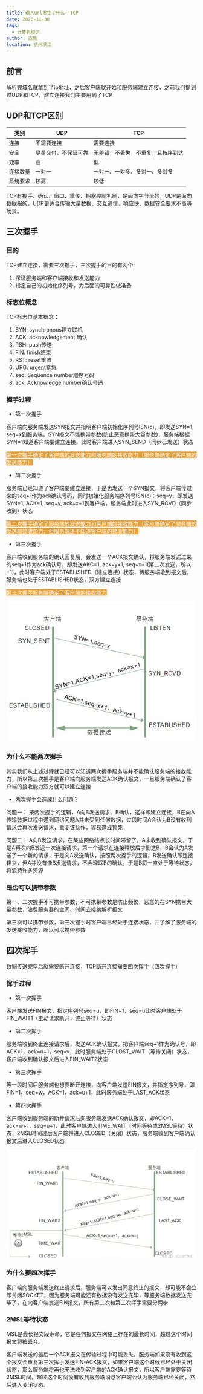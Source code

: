 ```yaml
---
title: 输入url发生了什么--TCP
date: 2020-11-30
tags: 
  - 计算机知识
author: 追旅
location: 杭州滨江 
---
```


## 前言

解析完域名就拿到了ip地址，之后客户端就开始和服务端建立连接，之前我们提到过UDP和TCP，建立连接我们主要用到了TCP

## UDP和TCP区别

<!-- UDP：没有握手、确认、重传、拥塞控制等机制，不需要建立连接，可传输数据量大，连接对象上UDP可以一对一也可以一对多，优点很明显就是快，但缺点也很明显，不安全，传输的数据容易丢失，不能保证传输的顺序， -->

 
|       类别          |          UDP         |          TCP          |
|---------------------|----------------------|-----------------------|
|        连接         |       不需要连接     |       需要连接        | 
|        安全         |       尽量交付，不保证可靠       |       无差错，不丢失，不重复，且按序到达    |
|        效率         |           高         |          低            |
|      连接数量       |       一对一         |    一对一、一对多、多对一、多对多   |
|      系统要求       |       较高           |     较低    |

TCP有握手、确认、窗口、重传、拥塞控制机制，是面向字节流的，UDP是面向数据报的，UDP更适合传输大量数据、交互通信、响应快、数据安全要求不高等场景。

## 三次握手

### 目的

TCP建立连接，需要三次握手，三次握手的目的有两个:

1. 保证服务端和客户端接收和发送能力
2. 指定自己的初始化序列号，为后面的可靠性做准备

### 标志位概念

TCP标志位基本概念：

1. SYN: synchronous建立联机
2. ACK: acknowledgement 确认
3. PSH: push传送
4. FIN: finish结束
5. RST: reset重置
6. URG: urgent紧急
7. seq: Sequence number顺序号码
8. ack: Acknowledge number确认号码

### 握手过程

* 第一次握手

客户端向服务端发送SYN报文并指明客户端初始化序列号ISN(c)，即发送SYN=1, seq=x到服务端，SYN报文不能携带参数(防止恶意携带大量参数)，服务端根据SYN=1知道客户端要建立连接，此时客户端进入SYN_SEND（同步已发送）状态

<span style="background: #E6A23C;color: #fff;">第一次握手确定了客户端的发送能力和服务端的接收能力（服务端确定了客户端的发送能力）</span>

* 第二次握手

服务端已经知道了客户端要建立连接，于是也发送一个SYN报文，将客户端传过来的seq+1作为ack确认号码，同时初始化服务端序列号ISN(c)：seq=y，即发送SYN=1, ACK=1, seq=y, ack=x+1到客户端，服务端此时进入SYN_RCVD（同步收到）状态

<span style="background: #E6A23C;color: #fff;">第二次握手确定了服务端的发送能力和客户端的接收能力（客户端确定了服务端的发送和接收能力，但服务端还不知道客户端的接收能力）</span>

* 第三次握手

客户端收到服务端的确认回复后，会发送一个ACK报文确认，将服务端发送过来的seq+1作为ack确认号，即发送AKC=1, ack=y+1, seq=x+1(第二次发送，所以+1)，此时客户端处于ESTABLISHED（建立连接）状态，待服务端收到报文后，服务端也处于ESTABLISHED状态，双方建立连接

<span style="background: #E6A23C;color: #fff;">第三次握手服务端确定了客户端的接收能力</span>

![An image](../.vuepress/public/computer/20201130computer1.png)

### 为什么不能两次握手

其实我们从上述过程就已经可以知道两次握手服务端并不能确认服务端的接收能力，所以第三次握手是客户端向服务端发送ACK确认报文，一旦服务端确认了客户端的接收能力双方就可以建立连接

* 两次握手会造成什么问题？

问题一： 按两次握手的逻辑，A向B发送请求、B确认，这样即建立连接，B在向A传输数据过程中遇到网络问题A并未受到任何数据，过段时间A会认为B没有收到请求会再次发送请求，重复该动作，容易造成锁死

问题二： A向B发送请求，在某些网络结点长时间滞留了，A未收到确认报文，于是A再次向B发送一次连接请求，第一个请求在连接释放后才到达B，B会认为A发送了一个新的请求，于是向A发送确认，按照两次握手的逻辑，B发送确认即连接建立，但A并没有像B发送请求，不会理睬B的确认，于是B将一直处于等待状态，将浪费许多资源

### 是否可以携带参数

第一、二次握手不可携带参数，不可携带参数是防止频繁、恶意的在SYN携带大量参数，浪费服务器的空间、时间去接纳解析报文

第三次可以携带参数，第三次握手时客户端已经处于连接状态，并了解了服务端的发送接收能力，所以可以携带参数

## 四次挥手

数据传送完毕后就需要断开连接，TCP断开连接需要四次挥手（四次握手）

### 挥手过程

* 第一次挥手

客户端发送FIN报文，指定序列号seq=u，即FIN=1，seq=u此时客户端处于FIN_WAIT1（主动请求断开，终止等待）状态

* 第二次挥手

服务端收到终止连接请求后，发送ACK确认报文，把客户端seq+1作为确认号，即ACK=1，ack=u+1，seq=v，此时服务端处于CLOST_WAIT（等待关闭）状态，客户端收到确认报文后进入FIN_WAIT2状态

* 第三次挥手

等一段时间后服务端也想要断开连接，向客户端发送FIN报文，并指定序列号，即FIN=1，seq=w，ACK=1，ack=u+1，此时服务端处于LAST_ACK状态

* 第四次挥手

客户端收到服务端的断开请求后向服务端发送ACK确认报文，即ACK=1，ack=w+1，seq=u+1，此时客户端进入TIME_WAIT（时间等待或2MSL等待）状态，2MSL时间过后客户端将进入CLOSED（关闭）状态，服务端收到客户端确认报文后进入CLOSED状态

![An image](../.vuepress/public/computer/20201130computer2.png)

### 为什么要四次挥手

客户端向服务端发送终止请求后，服务端可以发出同意终止的报文，却可能不会立即关闭SOCKET，因为服务端可能还有数据没有发送完毕，等服务端数据发送完毕了，在向客户端发送FIN报文，所有第二次和第三次挥手需要分两步

### 2MSL等待状态

MSL是最长报文段寿命，它是任何报文在网络上存在的最长时间，超过这个时间报文将被丢弃。

客户端发送的最后一个ACK报文在传输过程中可能丢失，服务端如果没有收到这个报文会重复第三次挥手发送FIN-ACK报文，如果客户端这个时候已经处于关闭状态，那么服务端将再也无法收到客户端的ACK确认报文，所以客户端需要等待2MSL时间，超过这个时间没有收到服务端消息客户端会认为服务端已经关闭，然后进入关闭状态。





